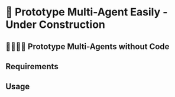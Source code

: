 # 🚧 Prototype Multi-Agent Easily - Under Construction

## 👨‍👩‍👦‍👦 Prototype Multi-Agents without Code

## Requirements

## Usage


